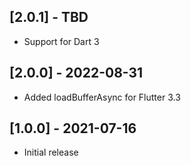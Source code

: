 ## [2.0.1] - TBD
* Support for Dart 3

## [2.0.0] - 2022-08-31
* Added loadBufferAsync for Flutter 3.3

## [1.0.0] - 2021-07-16
* Initial release